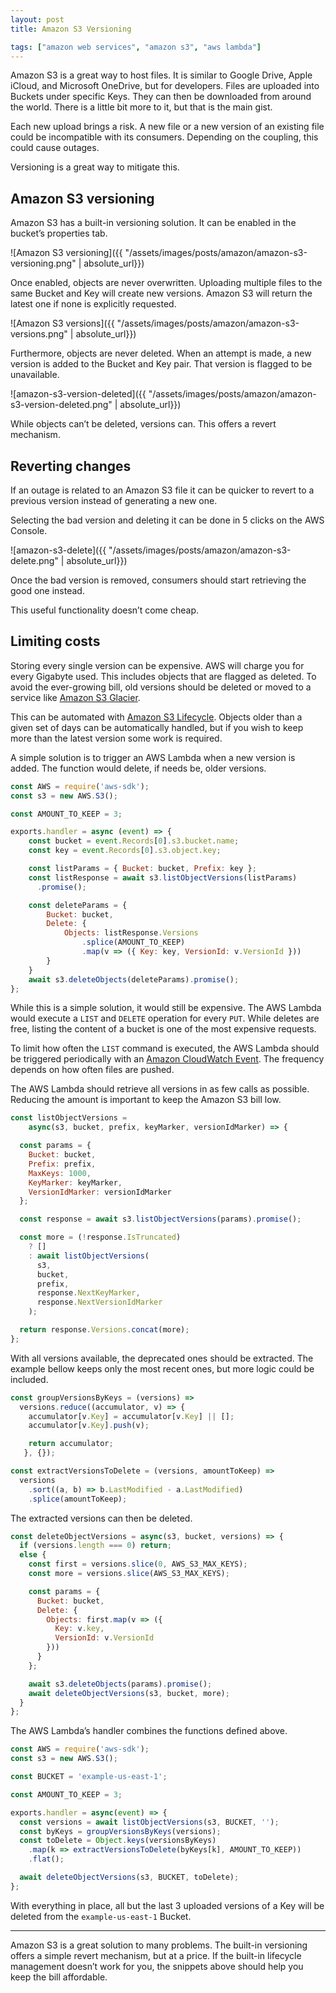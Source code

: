 ```yaml
---
layout: post
title: Amazon S3 Versioning

tags: ["amazon web services", "amazon s3", "aws lambda"]
---
```


Amazon S3 is a great way to host files. It is similar to Google Drive, Apple iCloud, and Microsoft OneDrive, but for developers. Files are uploaded into Buckets under specific Keys. They can then be downloaded from around the world. There is a little bit more to it, but that is the main gist.

Each new upload brings a risk. A new file or a new version of an existing file could be incompatible with its consumers. Depending on the coupling, this could cause outages.

Versioning is a great way to mitigate this.

## Amazon S3 versioning
Amazon S3 has a built-in versioning solution. It can be enabled in the bucket’s properties tab.

![Amazon S3 versioning]({{ "/assets/images/posts/amazon/amazon-s3-versioning.png" | absolute_url}})

Once enabled, objects are never overwritten. Uploading multiple files to the same Bucket and Key will create new versions. Amazon S3 will return the latest one if none is explicitly requested.

![Amazon S3 versions]({{ "/assets/images/posts/amazon/amazon-s3-versions.png" | absolute_url}})

Furthermore, objects are never deleted. When an attempt is made, a new version is added to the Bucket and Key pair. That version is flagged to be unavailable.

![amazon-s3-version-deleted]({{ "/assets/images/posts/amazon/amazon-s3-version-deleted.png" | absolute_url}})

While objects can’t be deleted, versions can. This offers a revert mechanism.

## Reverting changes
If an outage is related to an Amazon S3 file it can be quicker to revert to a previous version instead of generating a new one.

Selecting the bad version and deleting it can be done in 5 clicks on the AWS Console.

![amazon-s3-delete]({{ "/assets/images/posts/amazon/amazon-s3-delete.png" | absolute_url}})

Once the bad version is removed, consumers should start retrieving the good one instead.

This useful functionality doesn’t come cheap.

## Limiting costs
Storing every single version can be expensive. AWS will charge you for every Gigabyte used. This includes objects that are flagged as deleted. To avoid the ever-growing bill, old versions should be deleted or moved to a service like [Amazon S3 Glacier](https://aws.amazon.com/glacier/).

This can be automated with [Amazon S3 Lifecycle](https://aws.amazon.com/blogs/developer/amazon-s3-lifecycle-management/). Objects older than a given set of days can be automatically handled, but if you wish to keep more than the latest version some work is required.

A simple solution is to trigger an AWS Lambda when a new version is added. The function would delete, if needs be, older versions.

```javascript
const AWS = require('aws-sdk');
const s3 = new AWS.S3();

const AMOUNT_TO_KEEP = 3;

exports.handler = async (event) => {
    const bucket = event.Records[0].s3.bucket.name;
    const key = event.Records[0].s3.object.key;

    const listParams = { Bucket: bucket, Prefix: key };
    const listResponse = await s3.listObjectVersions(listParams)
      .promise();

    const deleteParams = {
        Bucket: bucket,
        Delete: {
            Objects: listResponse.Versions
                .splice(AMOUNT_TO_KEEP)
                .map(v => ({ Key: key, VersionId: v.VersionId }))
        }
    }
    await s3.deleteObjects(deleteParams).promise();
};
```

While this is a simple solution, it would still be expensive. The AWS Lambda would execute a `LIST` and `DELETE` operation for every `PUT`. While deletes are free, listing the content of a bucket is one of the most expensive requests.

To limit how often the `LIST` command is executed, the AWS Lambda should be triggered periodically with an [Amazon CloudWatch Event](https://docs.aws.amazon.com/AmazonCloudWatch/latest/events/WhatIsCloudWatchEvents.html). The frequency depends on how often files are pushed.

The AWS Lambda should retrieve all versions in as few calls as possible. Reducing the amount is important to keep the Amazon S3 bill low.

```javascript
const listObjectVersions =
    async(s3, bucket, prefix, keyMarker, versionIdMarker) => {

  const params = {
    Bucket: bucket,
    Prefix: prefix,
    MaxKeys: 1000,
    KeyMarker: keyMarker,
    VersionIdMarker: versionIdMarker
  };

  const response = await s3.listObjectVersions(params).promise();

  const more = (!response.IsTruncated)
    ? []
    : await listObjectVersions(
      s3,
      bucket,
      prefix,
      response.NextKeyMarker,
      response.NextVersionIdMarker
    );

  return response.Versions.concat(more);
};
```

With all versions available, the deprecated ones should be extracted. The example bellow keeps only the most recent ones, but more logic could be included.

```javascript
const groupVersionsByKeys = (versions) =>
  versions.reduce((accumulator, v) => {
    accumulator[v.Key] = accumulator[v.Key] || [];
    accumulator[v.Key].push(v);

    return accumulator;
   }, {});

const extractVersionsToDelete = (versions, amountToKeep) =>
  versions
    .sort((a, b) => b.LastModified - a.LastModified)
    .splice(amountToKeep);
```

The extracted versions can then be deleted.

```javascript
const deleteObjectVersions = async(s3, bucket, versions) => {
  if (versions.length === 0) return;
  else {
    const first = versions.slice(0, AWS_S3_MAX_KEYS);
    const more = versions.slice(AWS_S3_MAX_KEYS);

    const params = {
      Bucket: bucket,
      Delete: {
        Objects: first.map(v => ({
          Key: v.key,
          VersionId: v.VersionId
        }))
      }
    };

    await s3.deleteObjects(params).promise();
    await deleteObjectVersions(s3, bucket, more);
  }
};
```

The AWS Lambda’s handler combines the functions defined above.

```javascript
const AWS = require('aws-sdk');
const s3 = new AWS.S3();

const BUCKET = 'example-us-east-1';

const AMOUNT_TO_KEEP = 3;

exports.handler = async(event) => {
  const versions = await listObjectVersions(s3, BUCKET, '');
  const byKeys = groupVersionsByKeys(versions);
  const toDelete = Object.keys(versionsByKeys)
    .map(k => extractVersionsToDelete(byKeys[k], AMOUNT_TO_KEEP))
    .flat();

  await deleteObjectVersions(s3, BUCKET, toDelete);
};
```

With everything in place, all but the last 3 uploaded versions of a Key will be deleted from the `example-us-east-1` Bucket.

---

Amazon S3 is a great solution to many problems. The built-in versioning offers a simple revert mechanism, but at a price. If the built-in lifecycle management doesn’t work for you, the snippets above should help you keep the bill affordable.
